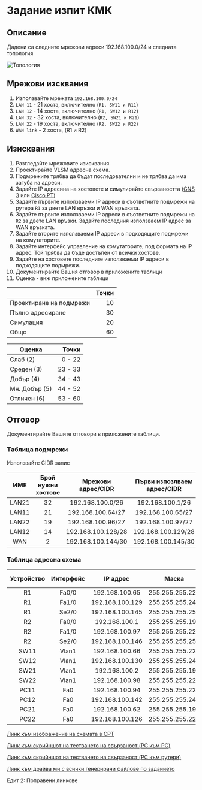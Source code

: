 # Задание изпит КМК

## Описание

Дадени са следните мрежови адреси 192.168.100.0/24 и следната топология

![Топология](https://github.com/tus-fett/exam-21/blob/main/VLSM_subnetting.jpg)

## Мрежови изсквания
1. Използвайте мрежата ```192.168.100.0/24```
1. ```LAN 11``` - 21 хоста, включително (```R1, SW11 и R11```)
1. ```LAN 12``` - 14 хоста, включително (```R1, SW12 и R12```)
1. ```LAN 32``` - 32 хоста, включително (```R2, SW21 и R21```)
1. ```LAN 22``` - 19 хоста, включително (```R2, SW22 и R22```)
2. ```WAN link``` - 2 хоста, (R1 и R2)


## Изисквания

1. Разгледайте мрежовите изисквания. 
2. Проектирайте VLSM адресна схема.
3. Подмрежите трябва да бъдат последователни и не трябва да има загуба на адреси.
4. Задайте IP адресина на хостовете и симулирайте свързаността ([GNS 3](https://www.gns3.com/) или [Cisco PT](https://www.netacad.com/courses/packet-tracer))
5. Задайте първите използваеми IP адреси в съответните подмрежи на рутера ```R1``` за двете LAN връзки и WAN връзката.
6. Задайте първите използваеми IP адреси в съответните подмрежи на ```R2``` за двете LAN връзки. Задайте последния използваем IP адрес за WAN връзката.
7. Задайте вторите използваеми IP адреси в подходящите подмрежи на комутаторите.
8. Задайте интерфейс управление на комутаторите, под формата на IP адрес. Той трябва да бъде достъпен от всички хостове.
9. Задайте на хостовете последните използваеми IP адреси в подходящите подмрежи.
10. Документирайте Вашия отговор в приложените таблици
11. Оценка - виж приложените таблици 

|                         	| Точки 	|
|-------------------------	|------:	|
| Проектиране на подмрежи 	| 10    	|
| Пълно адресиране        	| 30    	|
| Симулация               	| 20    	|
| Общо                    	| 60    	|

| Оценка         	|   Точки 	|
|----------------	|--------:	|
| Слаб (2)       	| 0 - 22  	|
| Среден (3)     	| 23 - 33 	|
| Добър (4)      	| 34 - 43 	|
| Мн. Добър (5)  	| 44 - 52 	|
| Отличен (6)    	| 53 - 60 	|


## Отговор

Документирайте Вашите отговори в приложените таблици.

### Tаблицa подмрежи 

Използвайте CIDR запис

 ИМЕ  | Брой нужни хостове | Мрежови адрес/CIDR | Първи изпозлваем адрес/CIDR | Пoследен изпозлваем адрес/CIDR | Brodcast/ CIDR | Брой хостове
 :------------: | :------------: | :------------: | :------------: | :------------: | :------------: | :------------:
LAN21 | 32 | 192.168.100.0/26 | 192.168.100.1/26 | 192.168.100.62/26 | 192.168.100.63/26 | 62
LAN11 | 21 | 192.168.100.64/27 | 192.168.100.65/27 | 192.168.100.94/27 | 192.168.100.95/27 | 30
LAN22 | 19 | 192.168.100.96/27 | 192.168.100.97/27 | 192.168.100.126/27 | 192.168.100.127/27 | 30
LAN12 | 14 | 192.168.100.128/28 | 192.168.100.129/28 | 192.168.100.142/28 | 192.168.100.143/28 | 14
WAN | 2 | 192.168.100.144/30 | 192.168.100.145/30 | 192.168.100.146/30 | 192.168.100.147/30 | 2

### Таблица адресна схема

| Устройство 	| Интерфейс 	| IP aдрес 	| Маска 	| Маршрут по подразбиране/gateway 	|
| :------------:	| :----------:	| :----------:	| :-------:	| :---------------------------------:	|
| R1     | Fa0/0    	| 192.168.100.65  	| 255.255.255.224	| NA                          	|
| R1     	| Fa1/0    	| 192.168.100.129  	| 255.255.255.240 	| NA                          	|
| R1      | Se2/0    	| 192.168.100.145   	| 255.255.255.252 	| NA                          	|
| R2     	|  Fa0/0   	| 192.168.100.1   	| 255.255.255.192 	| NA                          	|
| R2     	|  Fa1/0   	| 192.168.100.97   	| 255.255.255.224 	| NA                          	|
| R2     	|  Se2/0   	| 192.168.100.146   	| 255.255.255.252 	| NA                          	|
| SW11     	|  Vlan1   	| 192.168.100.66   	| 255.255.255.224 	| NA                          	|
| SW12     	|  Vlan1   	| 192.168.100.130   	| 255.255.255.240 	| NA                         	|
| SW21     	|  Vlan1   	| 192.168.100.2   	| 255.255.255.192 	| NA                         	|
| SW22     	|  Vlan1   	| 192.168.100.98   	| 255.255.255.224 	| NA                         	|
| PC11     	|  Fa0   	| 192.168.100.94   	| 255.255.255.224 	| 192.168.100.65                         	|
| PC12     	|  Fa0   	| 192.168.100.142   	| 255.255.255.240 	| 192.168.100.129                         	|
| PC21     	|  Fa0   	| 192.168.100.62   	| 255.255.255.192 	| 192.168.100.1                         	|
| PC22     	|  Fa0   	| 192.168.100.126   	| 255.255.255.224 	| 192.168.100.97                         	|



[Линк към изображение на схемата в CPT](https://1drv.ms/u/s!Agjkr6S3vTvSg8FS9YKPUnlrZ-z_pQ?e=UEV4xq)

[Линк към скрийншот на тестването на свързаност (PC към PC)](https://1drv.ms/u/s!Agjkr6S3vTvSg8FQw-FqYAR-QwHjDQ?e=a8G6LS)

[Линк към скрийншот на тестването на свързаност (PC към рутери)](https://1drv.ms/u/s!Agjkr6S3vTvSg8FRh2tBPXk3VwQDHQ?e=OyuyXb)

[Линк към драйва ми с всички генерирани файлове по заданието](https://1drv.ms/u/s!Agjkr6S3vTvSg8FHvobFYPD5mRobQg?e=Fn5voq)

Едит 2: Поправени линкове


